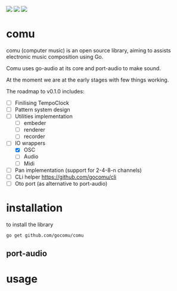 ![](https://github.com/gocomu/comu/workflows/CI/badge.svg?branch=master) [<img src="https://img.shields.io/badge/slack-gocomu/gophers-blue.svg?logo=slack">](https://app.slack.com/client/T029RQSE6/CQE31A4E5) [<img src="https://img.shields.io/badge/slack-get/invite-green.svg?logo=slack">](https://invite.slack.golangbridge.org/)

# comu
 
comu (computer music) is an open source library, aiming to assists electronic music composition using Go.

Comu uses go-audio at its core and port-audio to make sound. 

At the moment we are at the early stages with few things working.

The roadmap to v0.1.0 includes:
 - [ ] Finilising TempoClock
 - [ ] Pattern system design
 - [ ] Utilities implementation
    - [ ] embeder
    - [ ] renderer
    - [ ] recorder
 - [ ] IO wrappers
    - [x] OSC
    - [ ] Audio
    - [ ] Midi
- [ ] Pan implementation (support for 2-4-8-n channels)
- [ ] CLi helper https://github.com/gocomu/cli
- [ ] Oto port (as alternative to port-audio)

# installation

to install the library 

``` 
go get github.com/gocomu/comu
```

## port-audio

# usage

